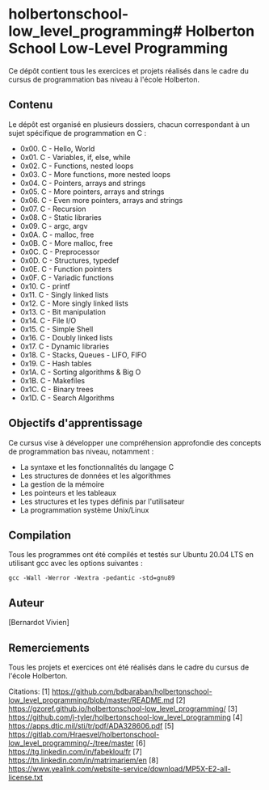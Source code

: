 # holbertonschool-low_level_programming# Holberton School Low-Level Programming

Ce dépôt contient tous les exercices et projets réalisés dans le cadre du cursus de programmation bas niveau à l'école Holberton.

## Contenu

Le dépôt est organisé en plusieurs dossiers, chacun correspondant à un sujet spécifique de programmation en C :

- 0x00. C - Hello, World
- 0x01. C - Variables, if, else, while
- 0x02. C - Functions, nested loops
- 0x03. C - More functions, more nested loops
- 0x04. C - Pointers, arrays and strings
- 0x05. C - More pointers, arrays and strings
- 0x06. C - Even more pointers, arrays and strings
- 0x07. C - Recursion
- 0x08. C - Static libraries
- 0x09. C - argc, argv
- 0x0A. C - malloc, free
- 0x0B. C - More malloc, free
- 0x0C. C - Preprocessor
- 0x0D. C - Structures, typedef
- 0x0E. C - Function pointers
- 0x0F. C - Variadic functions
- 0x10. C - printf
- 0x11. C - Singly linked lists
- 0x12. C - More singly linked lists
- 0x13. C - Bit manipulation
- 0x14. C - File I/O
- 0x15. C - Simple Shell
- 0x16. C - Doubly linked lists
- 0x17. C - Dynamic libraries
- 0x18. C - Stacks, Queues - LIFO, FIFO
- 0x19. C - Hash tables
- 0x1A. C - Sorting algorithms & Big O
- 0x1B. C - Makefiles
- 0x1C. C - Binary trees
- 0x1D. C - Search Algorithms

## Objectifs d'apprentissage

Ce cursus vise à développer une compréhension approfondie des concepts de programmation bas niveau, notamment :

- La syntaxe et les fonctionnalités du langage C
- Les structures de données et les algorithmes
- La gestion de la mémoire
- Les pointeurs et les tableaux
- Les structures et les types définis par l'utilisateur
- La programmation système Unix/Linux

## Compilation

Tous les programmes ont été compilés et testés sur Ubuntu 20.04 LTS en utilisant gcc avec les options suivantes :

```
gcc -Wall -Werror -Wextra -pedantic -std=gnu89
```

## Auteur

[Bernardot Vivien]

## Remerciements

Tous les projets et exercices ont été réalisés dans le cadre du cursus de l'école Holberton.

Citations:
[1] https://github.com/bdbaraban/holbertonschool-low_level_programming/blob/master/README.md
[2] https://gzoref.github.io/holbertonschool-low_level_programming/
[3] https://github.com/j-tyler/holbertonschool-low_level_programming
[4] https://apps.dtic.mil/sti/tr/pdf/ADA328606.pdf
[5] https://gitlab.com/Hraesvel/holbertonschool-low_level_programming/-/tree/master
[6] https://tg.linkedin.com/in/fabeklou/fr
[7] https://tn.linkedin.com/in/matrimariem/en
[8] https://www.yealink.com/website-service/download/MP5X-E2-all-license.txt